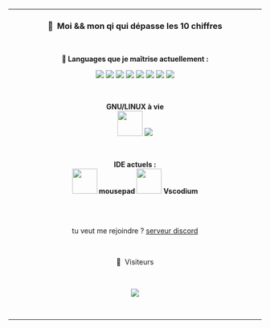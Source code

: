 -----

### <p align="center">🧠 &nbsp;Moi && mon qi qui dépasse les 10 chiffres</p>

<br>
<strong><p align="center">🧠 Languages que je maîtrise actuellement :</p></strong>
<p align="center">
<img src="https://img.shields.io/badge/Perl-39457E?style=for-the-badge&logo=perl&logoColor=pink"/>
<img src="https://img.shields.io/badge/JavaScript-323330?style=for-the-badge&logo=javascript&logoColor=F7DF1E"/>
<img src="https://img.shields.io/badge/Kotlin-0095D5?&style=for-the-badge&logo=kotlin&logoColor=white"/>
<img src="https://img.shields.io/badge/CSS-239120?&style=for-the-badge&logo=css3&logoColor=white"/>
<img src="https://img.shields.io/badge/C%2B%2B-00599C?style=for-the-badge&logo=c%2B%2B&logoColor=white"/>
<img src="https://img.shields.io/badge/Python-3776AB?style=for-the-badge&logo=python&logoColor=white"/>
<img src="https://img.shields.io/badge/PHP-777BB4?style=for-the-badge&logo=php&logoColor=white"/>
<img src="https://img.shields.io/badge/Java-ED8B00?style=for-the-badge&logo=java&logoColor=white"/>
</p><br>

<strong><p align="center">GNU/LINUX à vie</strong><br>
<img src="https://cdn.discordapp.com/emojis/854122201329565697.png?v=1" height="50"/>
<img src="https://img.shields.io/badge/Debian-A81D33?style=for-the-badge&logo=debian&logoColor=white"/>
</p><br>

<strong><p align="center">IDE actuels :<br>
<img src="https://cdn.discordapp.com/emojis/857023173017862155.png?v=1" height="50"/> mousepad
<img src="https://cdn.discordapp.com/emojis/854309416344879124.png?v=1" height="50"/> Vscodium
  </strong>
</p>
<br>

<p align="center"><br>tu veut me rejoindre ? <a href="https://discord.gg/FyY9Hvm8T8">serveur discord</a></p>
<br>
<p align="center">👀 &nbsp;Visiteurs</p>

<br>

<p align="center">

  <img src="https://profile-counter.glitch.me/aniito/count.svg" />

</p>

<br>



-----

